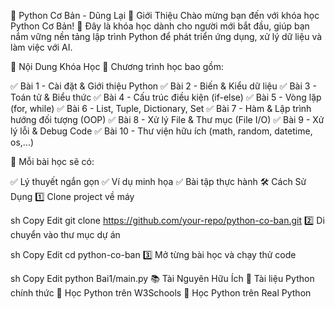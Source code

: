 📌 Python Cơ Bản - Dũng Lại
📖 Giới Thiệu
Chào mừng bạn đến với khóa học Python Cơ Bản! 🚀 Đây là khóa học dành cho người mới bắt đầu, giúp bạn nắm vững nền tảng lập trình Python để phát triển ứng dụng, xử lý dữ liệu và làm việc với AI.

📂 Nội Dung Khóa Học
📌 Chương trình học bao gồm:

✅ Bài 1 - Cài đặt & Giới thiệu Python
✅ Bài 2 - Biến & Kiểu dữ liệu
✅ Bài 3 - Toán tử & Biểu thức
✅ Bài 4 - Cấu trúc điều kiện (if-else)
✅ Bài 5 - Vòng lặp (for, while)
✅ Bài 6 - List, Tuple, Dictionary, Set
✅ Bài 7 - Hàm & Lập trình hướng đối tượng (OOP)
✅ Bài 8 - Xử lý File & Thư mục (File I/O)
✅ Bài 9 - Xử lý lỗi & Debug Code
✅ Bài 10 - Thư viện hữu ích (math, random, datetime, os,...)

📌 Mỗi bài học sẽ có:

✅ Lý thuyết ngắn gọn
✅ Ví dụ minh họa
✅ Bài tập thực hành
🛠️ Cách Sử Dụng
1️⃣ Clone project về máy

sh
Copy
Edit
git clone https://github.com/your-repo/python-co-ban.git
2️⃣ Di chuyển vào thư mục dự án

sh
Copy
Edit
cd python-co-ban
3️⃣ Mở từng bài học và chạy thử code

sh
Copy
Edit
python Bai1/main.py
📚 Tài Nguyên Hữu Ích
🔹 Tài liệu Python chính thức
🔹 Học Python trên W3Schools
🔹 Học Python trên Real Python

